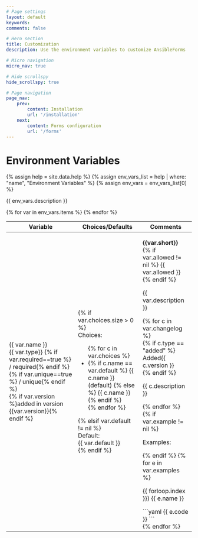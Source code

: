 ```yaml
---
# Page settings
layout: default
keywords:
comments: false

# Hero section
title: Customization
description: Use the environment variables to customize AnsibleForms

# Micro navigation
micro_nav: true

# Hide scrollspy
hide_scrollspy: true

# Page navigation
page_nav:
    prev:
        content: Installation
        url: '/installation'
    next:
        content: Forms configuration
        url: '/forms'
---
```


# Environment Variables

{% assign help = site.data.help %}
{% assign env_vars_list = help | where: "name", "Environment Variables" %}
{% assign env_vars = env_vars_list[0] %}


{{ env_vars.description }}

<table class="table-responsive">
      <thead>
        <tr>
          <th>Variable</th>
          <th>Choices/Defaults</th>
          <th>Comments</th>
        </tr>
      </thead>
      <tbody>
{% for var in env_vars.items %}
        <tr>
          <td>
            <span class="fw-bold">{{ var.name }}</span><br>
            <span class="has-text-primary">{{ var.type}}</span>
            {% if var.required==true %}<span class="has-text-danger"> / required</span>{% endif %}
            {% if var.unique==true %}<span v-if="f.unique" class="has-text-warning"> / unique</span>{% endif %}
            <br>
            {% if var.version %}<span v-if="f.version" class="is-italic has-text-success">added in version {{var.version}}</span>{% endif %}
          </td>
          <td>
            {% if var.choices.size > 0 %}
            <div class="">
              <span class="fw-bold">Choices:</span><br>
              <ul>
                {% for c in var.choices %}
                <li>
                  {% if c.name == var.default %}
                  <span title="{{ c.description }}" class="has-text-info">{{ c.name }} (default)</span>
                  {% else %}
                  <span title="{{ c.description }}">{{ c.name }}</span>
                  {% endif %}
                </li>
                {% endfor %}
              </ul>
            </div>
            {% elsif var.default != nil %}               
            <div>
              <span class="fw-bold">Default:</span><br>
              <span class="">{{ var.default }}</span>
            </div>   
            {% endif %}       
          </td>
          <td>
            <p>
              <strong>{{var.short}}</strong><br>
              {% if var.allowed != nil %}
              <span class="has-text-primary">{{ var.allowed }}</span>
              {% endif %}
            </p>
            <p markdown="1">
              {{ var.description }}
            </p>
            {% for c in var.changelog %}
            <div class="callout callout--info">
              {% if c.type == "added" %}
              <div class="tags has-addons mb-1">
                <span class="tag is-dark">Added</span><span class="tag is-success">{{ c.version }}</span>
              </div>
              {% endif %}
              <p markdown="1">
                {{ c.description }}
              </p>
            </div>
            {% endfor %}
            {% if var.example != nil %}
            <p class="fw-bold">
              Examples:
            </p>
            {% endif %}
            {% for e in var.examples %}
            <div>
              <p class="fw-bold mt-2">{{ forloop.index }}) {{ e.name }}</p>

<div markdown="1">
```yaml
{{ e.code }}
```
</div>
            </div>
            {% endfor %}
          </td>
        </tr>
{% endfor %}
      </tbody>
</table>
